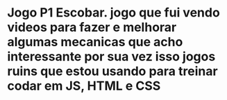 # Jogo P1 Escobar. jogo que fui vendo videos para fazer e melhorar algumas mecanicas que acho interessante por sua vez isso jogos ruins que estou usando para treinar codar em JS, HTML e CSS
